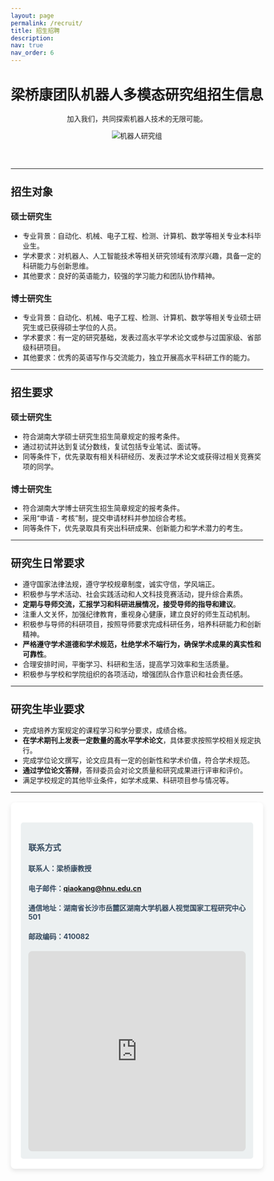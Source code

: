 ```yaml
---
layout: page
permalink: /recruit/
title: 招生招聘
description:
nav: true
nav_order: 6
---
```


<div class="recruitment-header">
<header class="hero-header">
    <div class="hero-content">
        <h1>梁桥康团队机器人多模态研究组招生信息</h1>
        <p>加入我们，共同探索机器人技术的无限可能。</p>
    </div>
    <div class="hero-image">
        <img src="{{ 'assets/img/Join us.gif' | relative_url }}" alt="机器人研究组">
    </div>
</header>
</div>

---

## 招生对象

### 硕士研究生

- 专业背景：自动化、机械、电子工程、检测、计算机、数学等相关专业本科毕业生。
- 学术要求：对机器人、人工智能技术等相关研究领域有浓厚兴趣，具备一定的科研能力与创新思维。
- 其他要求：良好的英语能力，较强的学习能力和团队协作精神。

### 博士研究生

- 专业背景：自动化、机械、电子工程、检测、计算机、数学等相关专业硕士研究生或已获得硕士学位的人员。
- 学术要求：有一定的研究基础，发表过高水平学术论文或参与过国家级、省部级科研项目。
- 其他要求：优秀的英语写作与交流能力，独立开展高水平科研工作的能力。

---

## 招生要求

### 硕士研究生

- 符合湖南大学硕士研究生招生简章规定的报考条件。
- 通过初试并达到复试分数线，复试包括专业笔试、面试等。
- 同等条件下，优先录取有相关科研经历、发表过学术论文或获得过相关竞赛奖项的同学。

### 博士研究生

- 符合湖南大学博士研究生招生简章规定的报考条件。
- 采用“申请 - 考核”制，提交申请材料并参加综合考核。
- 同等条件下，优先录取具有突出科研成果、创新能力和学术潜力的考生。

---

## 研究生日常要求

- 遵守国家法律法规，遵守学校规章制度，诚实守信，学风端正。
- 积极参与学术活动、社会实践活动和人文科技竞赛活动，提升综合素质。
- **定期与导师交流，汇报学习和科研进展情况，接受导师的指导和建议**。
- 注重人文关怀，加强纪律教育，重视身心健康，建立良好的师生互动机制。
- 积极参与导师的科研项目，按照导师要求完成科研任务，培养科研能力和创新精神。
- **严格遵守学术道德和学术规范，杜绝学术不端行为，确保学术成果的真实性和可靠性**。
- 合理安排时间，平衡学习、科研和生活，提高学习效率和生活质量。
- 积极参与学校和学院组织的各项活动，增强团队合作意识和社会责任感。

---

## 研究生毕业要求

- 完成培养方案规定的课程学习和学分要求，成绩合格。
- **在学术期刊上发表一定数量的高水平学术论文**，具体要求按照学校相关规定执行。
- 完成学位论文撰写，论文应具有一定的创新性和学术价值，符合学术规范。
- **通过学位论文答辩**，答辩委员会对论文质量和研究成果进行评审和评价。
- 满足学校规定的其他毕业条件，如学术成果、科研项目参与情况等。

---

<div style="max-width: 100%;
            margin: 20px auto;
            background: #fff;
            padding: 20px;
            border-radius: 8px;
            box-shadow: 0 4px 10px rgba(0, 0, 0, 0.1);">
  <div style="background: #ecf0f1;
            padding: 15px;
            border-radius: 5px;
            margin-top: 20px;
            color: #34495e;">
    <h3>联系方式</h3>
    <h4>联系人：梁桥康教授</h4>
    <h4>电子邮件：<a href="mailto:qiaokang@hnu.edu.cn">qiaokang@hnu.edu.cn</a></h4>
    <h4>通信地址：湖南省长沙市岳麓区湖南大学机器人视觉国家工程研究中心 501</h4>
    <h4>邮政编码：410082</h4>
    <div style="margin-top: 20px;
            border-radius: 8px;
            overflow: hidden;">
      <iframe src="https://j.map.baidu.com/be/gQ-h" frameborder="0" 
      style="width: 100%;
            height: 400px;
            border: 0;"></iframe>
    </div>
  </div>
</div>
